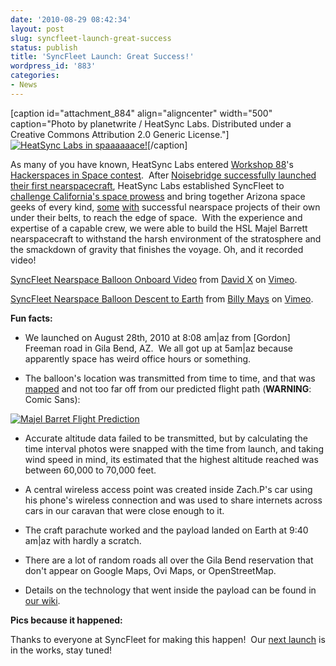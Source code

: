 ```yaml
---
date: '2010-08-29 08:42:34'
layout: post
slug: syncfleet-launch-great-success
status: publish
title: 'SyncFleet Launch: Great Success!'
wordpress_id: '883'
categories:
- News
---
```


[caption id="attachment_884" align="aligncenter" width="500" caption="Photo by planetwrite / HeatSync Labs.  Distributed under a Creative Commons Attribution 2.0 Generic License."][![HeatSync Labs in spaaaaaace!](http://www.heatsynclabs.org/wp-content/uploads/2010/08/4934994403_964e965e0c.jpg)](http://www.flickr.com/photos/planetwrite/4934994403/)[/caption]

As many of you have known, HeatSync Labs entered [Workshop 88](http://www.workshop88.com/)'s [Hackerspaces in Space contest](http://www.workshop88.com/space/).  After [Noisebridge successfully launched their first nearspacecraft](http://laughingsquid.com/noisebridge-has-a-space-program/), HeatSync Labs established SyncFleet to [challenge California's space prowess](http://www.heatsynclabs.org/california-eclipses-the-sky-the-space-race-begins-now/) and bring together Arizona space geeks of every kind, [some](http://vimeo.com/2575631) [with](http://www.flickr.com/photos/nebarnix/sets/72157604030218239/) successful nearspace projects of their own under their belts, to reach the edge of space.  With the experience and expertise of a capable crew, we were able to build the HSL Majel Barrett nearspacecraft to withstand the harsh environment of the stratosphere and the smackdown of gravity that finishes the voyage. Oh, and it recorded video!






[SyncFleet Nearspace Balloon Onboard Video](http://vimeo.com/14517119) from [David X](http://vimeo.com/user3459809) on [Vimeo](http://vimeo.com).










[SyncFleet Nearspace Balloon Descent to Earth](http://vimeo.com/14533432) from [Billy Mays](http://vimeo.com/user4606983) on [Vimeo](http://vimeo.com).




**Fun facts:**

* We launched on August 28th, 2010 at 8:08 am|az from [Gordon] Freeman road in Gila Bend, AZ.  We all got up at 5am|az because apparently space has weird office hours or something.

* The balloon's location was transmitted from time to time, and that was [mapped](http://aprs.fi/?call=KE7SAL-1) and not too far off from our predicted flight path (**WARNING**: Comic Sans):

[![Majel Barret Flight Prediction](http://www.heatsynclabs.org/wp-content/uploads/2010/08/FlightPrediction.jpg)](http://www.heatsynclabs.org/wp-content/uploads/2010/08/FlightPrediction.jpg)
* Accurate altitude data failed to be transmitted, but by calculating the time interval photos were snapped with the time from launch, and taking wind speed in mind, its estimated that the highest altitude reached was between 60,000 to 70,000 feet.

* A central wireless access point was created inside Zach.P's car using his phone's wireless connection and was used to share internets across cars in our caravan that were close enough to it.

* The craft parachute worked and the payload landed on Earth at 9:40 am|az with hardly a scratch.

* There are a lot of random roads all over the Gila Bend reservation that don't appear on Google Maps, Ovi Maps, or OpenStreetMap.

* Details on the technology that went inside the payload can be found in [our wiki](http://www.heatsynclabs.org/wiki/Nearspace_Balloon).

**Pics because it happened:**



Thanks to everyone at SyncFleet for making this happen!  Our [next launch](http://www.heatsynclabs.org/wiki/Nearspace_Balloon_2) is in the works, stay tuned!
